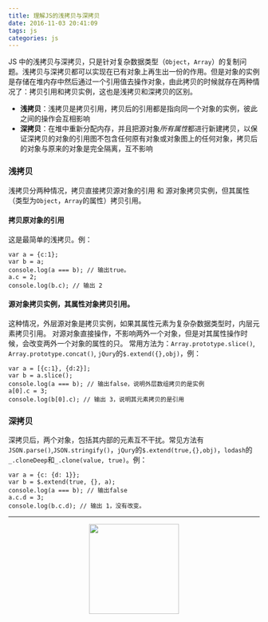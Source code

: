 ```yaml
---
title: 理解JS的浅拷贝与深拷贝
date: 2016-11-03 20:41:09
tags: js
categories: js
---
```


JS 中的浅拷贝与深拷贝，只是针对复杂数据类型（`Object`，`Array`）的复制问题。浅拷贝与深拷贝都可以实现在已有对象上再生出一份的作用。但是对象的实例是存储在堆内存中然后通过一个引用值去操作对象，由此拷贝的时候就存在两种情况了：拷贝引用和拷贝实例，这也是浅拷贝和深拷贝的区别。

<!-- more -->

- **浅拷贝**：浅拷贝是拷贝引用，拷贝后的引用都是指向同一个对象的实例，彼此之间的操作会互相影响
- **深拷贝**：在堆中重新分配内存，并且把源对象*所有属性*都进行新建拷贝，以保证深拷贝的对象的引用图不包含任何原有对象或对象图上的任何对象，拷贝后的对象与原来的对象是完全隔离，互不影响

### 浅拷贝

浅拷贝分两种情况，拷贝直接拷贝源对象的引用 和 源对象拷贝实例，但其属性（类型为`Object`，`Array`的属性）拷贝引用。

#### 拷贝原对象的引用

这是最简单的浅拷贝。例：

```
var a = {c:1};
var b = a;
console.log(a === b); // 输出true。
a.c = 2;
console.log(b.c); // 输出 2

```

#### 源对象拷贝实例，其属性对象拷贝引用。

这种情况，外层源对象是拷贝实例，如果其属性元素为复杂杂数据类型时，内层元素拷贝引用。
对源对象直接操作，不影响两外一个对象，但是对其属性操作时候，会改变两外一个对象的属性的只。
常用方法为：`Array.prototype.slice()`, `Array.prototype.concat()`, `jQury`的`$.extend({},obj)`，例：
```
var a = [{c:1}, {d:2}];
var b = a.slice();
console.log(a === b); // 输出false，说明外层数组拷贝的是实例
a[0].c = 3;
console.log(b[0].c); // 输出 3，说明其元素拷贝的是引用
```

### 深拷贝

深拷贝后，两个对象，包括其内部的元素互不干扰。常见方法有`JSON.parse()`,`JSON.stringify()`，`jQury`的`$.extend(true,{},obj)`，`lodash`的`_.cloneDeep`和`_.clone(value, true)`。例：

```
var a = {c: {d: 1}};
var b = $.extend(true, {}, a);
console.log(a === b); // 输出false
a.c.d = 3;
console.log(b.c.d); // 输出 1，没有改变。
```

---------------

<center><img src="https://subscription-1255463026.cos.ap-guangzhou.myqcloud.com/subscription.png" width="180" ></center>

